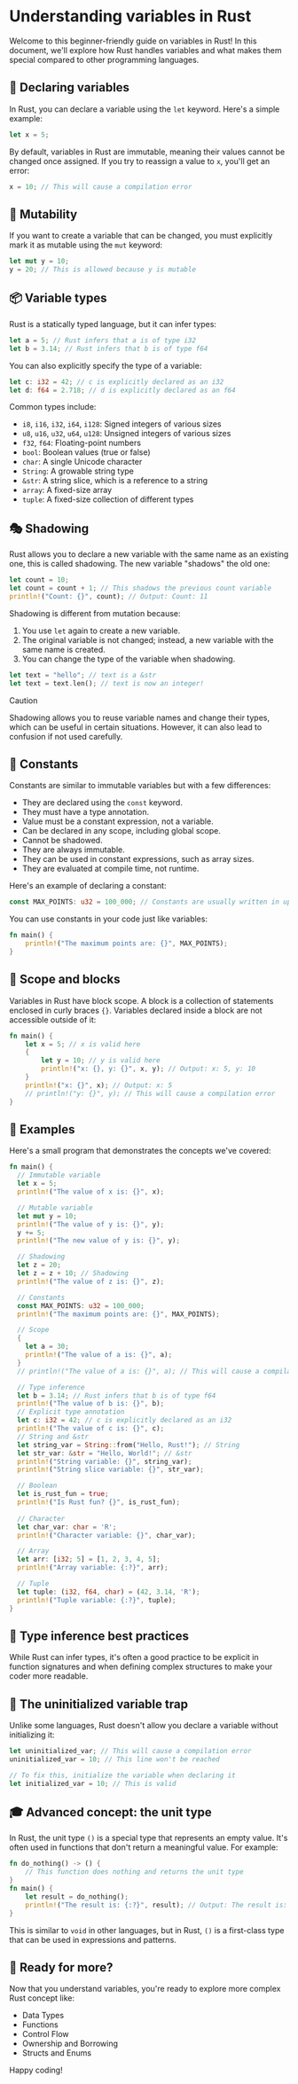 # Understanding variables in Rust

Welcome to this beginner-friendly guide on variables in Rust! In this document, we'll explore how Rust handles variables
and what makes them special compared to other programming languages.

## 📌 Declaring variables
In Rust, you can declare a variable using the `let` keyword. Here's a simple example:

```rust
let x = 5;
```
By default, variables in Rust are immutable, meaning their values cannot be changed once assigned. If you try to reassign a value to `x`, you'll get an error:

```rust
x = 10; // This will cause a compilation error
```
## 🔄 Mutability
If you want to create a variable that can be changed, you must explicitly mark it as mutable using the `mut` keyword:

```rust
let mut y = 10;
y = 20; // This is allowed because y is mutable
```

## 📦 Variable types
Rust is a statically typed language, but it can infer types:
```rust
let a = 5; // Rust infers that a is of type i32
let b = 3.14; // Rust infers that b is of type f64
```
You can also explicitly specify the type of a variable:

```rust
let c: i32 = 42; // c is explicitly declared as an i32
let d: f64 = 2.718; // d is explicitly declared as an f64
```
Common types include:
- `i8`, `i16`, `i32`, `i64`, `i128`: Signed integers of various sizes
- `u8`, `u16`, `u32`, `u64`, `u128`: Unsigned integers of various sizes
- `f32`, `f64`: Floating-point numbers
- `bool`: Boolean values (true or false)
- `char`: A single Unicode character
- `String`: A growable string type
- `&str`: A string slice, which is a reference to a string
- `array`: A fixed-size array
- `tuple`: A fixed-size collection of different types
  
## 🎭 Shadowing
Rust allows you to declare a new variable with the same name as an existing one, this is called shadowing. The new variable "shadows" the old one:

```rust
let count = 10;
let count = count + 1; // This shadows the previous count variable
println!("Count: {}", count); // Output: Count: 11
```

Shadowing is different from mutation because:
1. You use `let` again to create a new variable.
2. The original variable is not changed; instead, a new variable with the same name is created.
3. You can change the type of the variable when shadowing.
```rust
let text = "hello"; // text is a &str
let text = text.len(); // text is now an integer!
```

> [!CAUTION]
> Shadowing allows you to reuse variable names and change their types, which can be useful in certain situations. However, it can also lead to confusion if not used carefully.

## 🌟 Constants
Constants are similar to immutable variables but with a few differences:
- They are declared using the `const` keyword.
- They must have a type annotation.
- Value must be a constant expression, not a variable.
- Can be declared in any scope, including global scope.
- Cannot be shadowed.
- They are always immutable.
- They can be used in constant expressions, such as array sizes.
- They are evaluated at compile time, not runtime.

Here's an example of declaring a constant:

```rust
const MAX_POINTS: u32 = 100_000; // Constants are usually written in uppercase
```
You can use constants in your code just like variables:

```rust
fn main() {
    println!("The maximum points are: {}", MAX_POINTS);
}
```

## 🧩 Scope and blocks
Variables in Rust have block scope. A block is a collection of statements enclosed in curly braces `{}`. Variables declared inside a block are not accessible outside of it:

```rust
fn main() {
    let x = 5; // x is valid here
    {
        let y = 10; // y is valid here
        println!("x: {}, y: {}", x, y); // Output: x: 5, y: 10
    }
    println!("x: {}", x); // Output: x: 5
    // println!("y: {}", y); // This will cause a compilation error
}
```

## 📝 Examples

Here's a small program that demonstrates the concepts we've covered:

```rust
fn main() {
  // Immutable variable
  let x = 5;
  println!("The value of x is: {}", x);

  // Mutable variable
  let mut y = 10;
  println!("The value of y is: {}", y);
  y += 5;
  println!("The new value of y is: {}", y);

  // Shadowing
  let z = 20;
  let z = z + 10; // Shadowing
  println!("The value of z is: {}", z);

  // Constants
  const MAX_POINTS: u32 = 100_000;
  println!("The maximum points are: {}", MAX_POINTS);

  // Scope
  {
    let a = 30;
    println!("The value of a is: {}", a);
  }
  // println!("The value of a is: {}", a); // This will cause a compilation error

  // Type inference
  let b = 3.14; // Rust infers that b is of type f64
  println!("The value of b is: {}", b);
  // Explicit type annotation
  let c: i32 = 42; // c is explicitly declared as an i32
  println!("The value of c is: {}", c);
  // String and &str
  let string_var = String::from("Hello, Rust!"); // String
  let str_var: &str = "Hello, World!"; // &str
  println!("String variable: {}", string_var);
  println!("String slice variable: {}", str_var);

  // Boolean
  let is_rust_fun = true;
  println!("Is Rust fun? {}", is_rust_fun);
  
  // Character
  let char_var: char = 'R';
  println!("Character variable: {}", char_var);

  // Array
  let arr: [i32; 5] = [1, 2, 3, 4, 5];
  println!("Array variable: {:?}", arr);

  // Tuple
  let tuple: (i32, f64, char) = (42, 3.14, 'R');
  println!("Tuple variable: {:?}", tuple);
}
```

## 🎲 Type inference best practices
While Rust can infer types, it's often a good practice to be explicit in function signatures and when defining complex
structures to make your coder more readable.

## 🚫 The uninitialized variable trap
Unlike some languages, Rust doesn't allow you declare a variable without initializing it:

```rust
let uninitialized_var; // This will cause a compilation error
uninitialized_var = 10; // This line won't be reached

// To fix this, initialize the variable when declaring it
let initialized_var = 10; // This is valid
```

## 🎓 Advanced concept: the unit type
In Rust, the unit type `()` is a special type that represents an empty value. It's often used in functions that don't return a meaningful value. For example:

```rust
fn do_nothing() -> () {
    // This function does nothing and returns the unit type
}
fn main() {
    let result = do_nothing();
    println!("The result is: {:?}", result); // Output: The result is: ()
}
```
This is similar to `void` in other languages, but in Rust, `()` is a first-class type that can be used in expressions
and patterns.

## 🚀 Ready for more?
Now that you understand variables, you're ready to explore more complex Rust concept like:
- Data Types
- Functions
- Control Flow
- Ownership and Borrowing
- Structs and Enums

Happy coding!
```